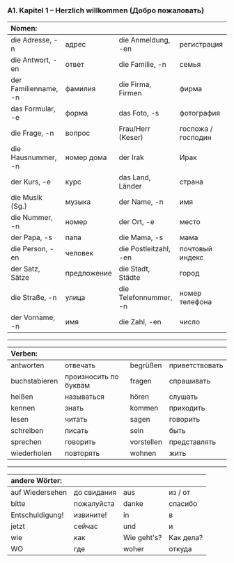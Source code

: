 ### A1. Kapitel 1 – Herzlich willkommen (Добро пожаловать)

| Nomen: ||||
|:---|:---|:---|:---|
| die Adresse, -n | адрес | die Anmeldung, -en | регистрация |
| die Antwort, -en | ответ | die Familie, -n | семья |
| der Familienname, -n | фамилия | die Firma, Firmen | фирма |
| das Formular, -e | форма | das Foto, -s | фотография |
| die Frage, -n | вопрос | Frau/Herr (Keser) | госпожа / господин |
| die Hausnummer, -n | номер дома | der Irak | Ирак |
| der Kurs, -e | курс | das Land, Länder | страна |
| die Musik (Sg.) | музыка | der Name, -n | имя |
| die Nummer, -n | номер | der Ort, -e | место |
| der Papa, -s | папа | die Mama, -s | мама |
| die Person, -en | человек | die Postleitzahl, -en | почтовый индекс |
| der Satz, Sätze | предложение | die Stadt, Städte | город |
| die Straße, -n | улица | die Telefonnummer, -n | номер телефона |
| der Vorname, -n | имя | die Zahl, -en | число |

---

| Verben: ||||
|:---|:---|:---|:---|
| antworten | отвечать | begrüßen | приветствовать |
| buchstabieren | произносить по буквам | fragen | спрашивать |
| heißen | называться | hören | слушать |
| kennen | знать | kommen | приходить |
| lesen | читать | sagen | говорить |
| schreiben | писать | sein | быть |
| sprechen | говорить | vorstellen | представлять |
| wiederholen | повторять | wohnen | жить |

---

| andere Wörter: ||||
|:---|:---|:---|:---|
| auf Wiedersehen | до свидания | aus | из / от |
| bitte | пожалуйста | danke | спасибо |
| Entschuldigung! | извините! | in | в |
| jetzt | сейчас | und | и |
| wie | как | Wie geht's? | Как дела? |
| WO | где | woher | откуда |
